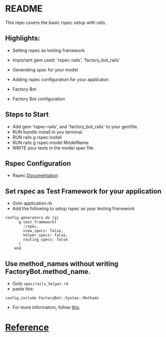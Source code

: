# README

This repo covers the basic rspec setup with rails.

## Highlights:

* Setting rspec as testing framework.

* Important gem used: 'rspec-rails', 'factory_bot_rails'

* Generating spec for your model

* Adding rspec configuration for your applicaion.

* Factory Bot 

* Factory Bot configuration

## Steps to Start

* Add gem 'rspec-rails', and 'factory_bot_rails' to your gemfile.
* RUN bundle install in you terminal.
* RUN rails g rspec:install
* RUN rails g rspec:model ModelName
* WRITE your tests in the model spec file.

## Rspec Configuration

* Rspec [Documentation](https://github.com/rspec/rspec-rails#readme)

## Set rspec as Test Framework for your application
* Goto application.rb
* Add the following to setup rspec as your testing framework
```
config.generators do |g|
      g.test_framework(
        :rspec,
        view_specs: false,
        helper_specs: false,
        routing_specs: false
      )
    end
```
## Use method_names without writing FactoryBot.method_name.
* Goto ```spec/rails_helper.rb```
* paste this:
```
config.include FactoryBot::Syntax::Methods
```
* For more information, follow [this](https://github.com/thoughtbot/factory_bot/blob/master/GETTING_STARTED.md#configure-your-test-suite).

# [Reference](https://www.youtube.com/playlist?list=PLS6F722u-R6Ik3fbeLXbSclWkT6Qsp9ng)
